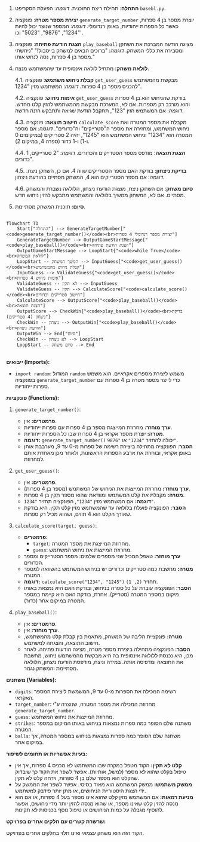 ## <algorithm>

1. **התחלה**: תחילת ריצת התוכנית.
   *דוגמה*: הפעלת הסקריפט `basebl.py`.

2. **יצירת מספר מטרה**: פונקציה `generate_target_number` יוצרת מספר בן 4 ספרות, כאשר כל הספרות ייחודיות, באופן רנדומלי.
   *דוגמה*: המספר שנוצר יכול להיות "1234", "9876", "5023" וכו'.

3. **הצגת הודעת פתיחה**: פונקציה `play_baseball` מציגה הודעה המברכת את השחקן ומסבירה את כללי המשחק.
   *דוגמה*: "ברוכים הבאים למשחק בייסבול!" "ניחשתי מספר בן 4 ספרות, נסה לנחש אותו."

4. **לולאת משחק**: מתחיל לולאה אינסופית עד שהמשתמש מנצח.

   4.1. **קבלת ניחוש משתמש**: פונקציה `get_user_guess` מבקשת מהמשתמש להכניס מספר בן 4 ספרות.
       *דוגמה*: המשתמש מזין "1234".

   4.2. **אימות ניחוש**: פונקציה `get_user_guess` בודקת שהניחוש הוא בן 4 ספרות והוא מורכב רק מספרות. אם לא, המערכת מבקשת מהמשתמש להזין קלט מחדש.
       *דוגמה*: אם המשתמש הזין "123", תתקבל הודעת שגיאה ותתבקש הזנה חדשה.

   4.3. **חישוב תוצאה**: פונקציה `calculate_score` מקבלת את מספר המטרה ואת ניחוש המשתמש, ומחזירה את מספר ה"סטרייקים" וה"כדורים".
        *דוגמה*: אם מספר המטרה הוא "1234" וניחוש המשתמש הוא "1245", יהיה 2 סטרייקים (במיקומים 0 ו-1) ו-1 כדור (ספרה 4, במיקום 2).

   4.4. **הצגת תוצאה**: מודפס מספר הסטרייקים והכדורים.
        *דוגמה*: "2 סטרייקים, 1 כדורים".

   4.5. **בדיקת ניצחון**: בודקת האם מספר הסטרייקים שווה 4. אם כן, השחקן ניצח.
       *דוגמה*: אם מספר הסטרייקים הוא 4, המשחק מסתיים בהודעת ניצחון.

   4.6. **סיום משחק**: אם השחקן ניצח, מוצגת הודעת ניצחון, הלולאה נשברת והמשחק מסתיים. אם לא, המשחק ממשיך בלולאה והמשתמש מתבקש להזין ניחוש חדש.
   
5. **סיום**: תוכנית המשחק מסתיימת.

## <mermaid>
```mermaid
flowchart TD
    Start["התחלה"] --> GenerateTargetNumber["<code>generate_target_number()</code><br>יצירת מספר רנדומלי 4 ספרות"]
    GenerateTargetNumber --> OutputGameStartMessage["<code>play_baseball()</code><br>הצגת הודעת פתיחה"]
    OutputGameStartMessage --> LoopStart{"<code>while True</code><br>לולאת המשחק"}
    LoopStart -- המשך המשחק --> InputGuess["<code>get_user_guess()</code><br>קבלת ניחוש מהמשתמש"]
    InputGuess --> ValidateGuess{"<code>get_user_guess()</code><br>אימות ניחוש 4 ספרות"}
    ValidateGuess -- לא תקין --> InputGuess
    ValidateGuess -- תקין --> CalculateScore["<code>calculate_score()</code><br>חישוב סטרייקים וכדורים"]
    CalculateScore --> OutputScore["<code>play_baseball()</code><br>הצגת תוצאה"]
    OutputScore --> CheckWin{"<code>play_baseball()</code><br>בדיקת ניצחון (4 סטרייקים)"}
    CheckWin -- ניצחון --> OutputWin["<code>play_baseball()</code><br>הודעת ניצחון"]
    OutputWin --> End["סיום"]
    CheckWin -- לא ניצחון --> LoopStart
    LoopStart -- סיום משחק --> End
```
## <explanation>

**ייבואים (Imports):**

-   `import random`:  המודול `random` משמש ליצירת מספרים אקראיים. הוא משמש בפונקציה `generate_target_number` כדי לייצר מספר מטרה בן 4 ספרות עם ספרות ייחודיות.

**פונקציות (Functions):**

1.  `generate_target_number()`:
    -   **פרמטרים:** אין.
    -   **ערך מוחזר:** מחרוזת המייצגת מספר בן 4 ספרות עם ספרות ייחודיות.
    -   **מטרה:**  יוצרת מספר אקראי בן 4 ספרות שבו כל הספרות ייחודיות.  
    -   **דוגמה:** `generate_target_number()` יכולה להחזיר `"1234"` או `"9876"`.
    -   **הסבר**: הפונקציה מתחילה ביצירת רשימה של ספרות מ-0 עד 9, מערבבת אותן באופן אקראי, ובוחרת את ארבע הספרות הראשונות, ולאחר מכן מאחדת אותם למחרוזת.

2.  `get_user_guess()`:
    -   **פרמטרים:** אין.
    -   **ערך מוחזר:** מחרוזת המייצגת את הניחוש של המשתמש (מספר בן 4 ספרות).
    -   **מטרה:** מקבלת את קלט המשתמש ומוודאת שהוא מספר תקין בן 4 ספרות.
    -   **דוגמה:** אם המשתמש מזין `"1234"`, הפונקציה תחזיר `"1234"`.
    -   **הסבר**: הפונקציה פועלת בלולאה עד שהמשתמש מזין קלט תקין. היא בודקת שאורך הקלט הוא 4 תווים, ושהוא מכיל רק ספרות.

3.  `calculate_score(target, guess)`:
    -   **פרמטרים:**
        -   `target`: מחרוזת המייצגת את מספר המטרה.
        -  `guess`: מחרוזת המייצגת את ניחוש המשתמש.
    -   **ערך מוחזר:** טאפל המכיל שני מספרים שלמים: מספר הסטרייקים ומספר הכדורים.
    -   **מטרה:** מחשבת כמה סטרייקים וכדורים יש בניחוש המשתמש בהשוואה למספר המטרה.
    -   **דוגמה:** `calculate_score("1234", "1245")` תחזיר `(2, 1)`.
    -   **הסבר**: הפונקציה עוברת על כל ספרה בניחוש, ובודקת האם היא נמצאת באותו מיקום במספר המטרה (סטרייק). אחרת, בודקת האם היא קיימת במספר המטרה במיקום אחר (כדור).

4.  `play_baseball()`:
    -   **פרמטרים:** אין.
    -   **ערך מוחזר:** אין.
    -   **מטרה:** פונקציית הליבה של המשחק, מתאמת בין קבלת קלט מהמשתמש, חישוב התוצאה, והצגתה למשתמש.
    -   **הסבר**: הפונקציה מתחילה ביצירת מספר מטרה, מציגה הודעות פתיחה. לאחר מכן, היא נכנסת ללולאה אינסופית בה היא מבקשת מהמשתמש ניחוש, מחשבת את התוצאה ומדפיסה אותה. במידה וניצח, מודפסת הודעת ניצחון, הלולאה מסתיימת והמשחק נגמר.
    
**משתנים (Variables):**

-   `digits`: רשימה המכילה את הספרות מ-0 עד 9, המשמשת ליצירת המספר האקראי.
-   `target_number`: מחרוזת המכילה את מספר המטרה, שנוצרה ע"י `generate_target_number`.
-   `guess`: מחרוזת המייצגת את ניחוש המשתמש.
-   `strikes`: משתנה שלם הסופר כמה ספרות נמצאות בניחוש באותו המיקום במספר המטרה.
-   `balls`: משתנה שלם הסופר כמה ספרות נמצאות בניחוש במספר המטרה, אך במיקום אחר.

**בעיות אפשריות או תחומים לשיפור:**

-   **קלט לא תקין:**  הקוד מטפל במקרה שבו המשתמש לא מכניס 4 ספרות, אך אין טיפול בקלט שהוא לא מספר (למשל, אותיות). אפשר לשפר את הקוד כך שיבדוק שהקלט הוא מספר שלם בן 4 ספרות, וידחה קלט לא תקין.
-  **ממשק משתמש:** ממשק המשתמש הוא מאוד בסיסי. אפשר לשפר את הממשק על ידי הצגת היסטוריית הניחושים, או מתן יותר פידבק למשתמש.
-   **מניעת רמאות:** אם המשתמש מזין קלט שהוא אינו מספר בעל 4 ספרות, או אם הוא מנסה להזין קלט שאינו מספר, או שהוא מנסה להזין יותר מדי ניחושים, אפשר להוסיף מגבלה על כמות הניחושים או טיפול נוסף בכניסות לא תקינות.

**שרשרת קשרים עם חלקים אחרים בפרויקט:**

הקוד הזה הוא משחק עצמאי ואינו תלוי בחלקים אחרים בפרויקט.